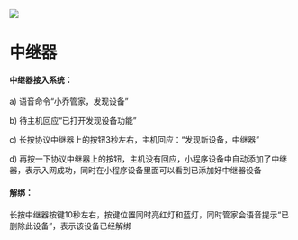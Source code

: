 ![](http://www.cspugoing.com/pcimg/help/protocol.png)

# 中继器

#### 中继器接入系统：

a) 语音命令“小乔管家，发现设备”

b) 待主机回应“已打开发现设备功能”

c) 长按协议中继器上的按钮3秒左右，主机回应：“发现新设备，中继器”

d) 再按一下协议中继器上的按钮，主机没有回应，小程序设备中自动添加了中继器，表示入网成功，同时在小程序设备里面可以看到已添加好中继器设备 



#### 解绑：

长按中继器按键10秒左右，按键位置同时亮红灯和蓝灯，同时管家会语音提示“已删除此设备”，表示该设备已经解绑 